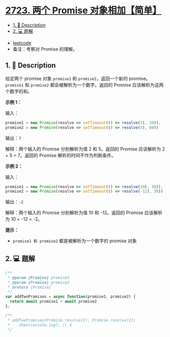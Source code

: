 # [2723. 两个 Promise 对象相加【简单】](https://github.com/Tdahuyou/leetcode/tree/main/2723.%20%E4%B8%A4%E4%B8%AA%20Promise%20%E5%AF%B9%E8%B1%A1%E7%9B%B8%E5%8A%A0%E3%80%90%E7%AE%80%E5%8D%95%E3%80%91)

<!-- region:toc -->
- [1. 📝 Description](#1--description)
- [2. 💻 题解](#2--题解)
<!-- endregion:toc -->



- [leetcode](https://leetcode.cn/problems/add-two-promises)
- 备注：考察对 Promise 的理解。

## 1. 📝 Description

给定两个 promise 对象 `promise1` 和 `promise2`，返回一个新的 promise。`promise1` 和 `promise2` 都会被解析为一个数字。返回的 Promise 应该解析为这两个数字的和。

**示例 1：**

输入：
```js
promise1 = new Promise(resolve => setTimeout(() => resolve(2), 20)),
promise2 = new Promise(resolve => setTimeout(() => resolve(5), 60))
```

输出：`7`

解释：两个输入的 Promise 分别解析为值 2 和 5。返回的 Promise 应该解析为 2 + 5 = 7。返回的 Promise 解析的时间不作为判断条件。

**示例 2：**

输入：
```js
promise1 = new Promise(resolve => setTimeout(() => resolve(10), 50)),
promise2 = new Promise(resolve => setTimeout(() => resolve(-12), 30))
```

输出：`-2`

解释：两个输入的 Promise 分别解析为值 10 和 -12。返回的 Promise 应该解析为 10 + -12 = -2。

**提示：**

- `promise1 和 promise2` 都是被解析为一个数字的 promise 对象

## 2. 💻 题解

```javascript
/**
 * @param {Promise} promise1
 * @param {Promise} promise2
 * @return {Promise}
 */
var addTwoPromises = async function(promise1, promise2) {
  return await promise1 + await promise2
};

/**
 * addTwoPromises(Promise.resolve(2), Promise.resolve(2))
 *   .then(console.log); // 4
 */
```


